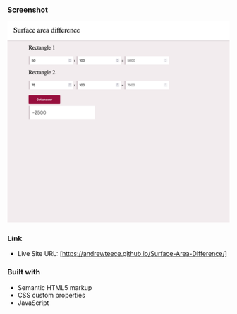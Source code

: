 ### Screenshot

![](./screenshot.png)

### Link

- Live Site URL: [https://andrewteece.github.io/Surface-Area-Difference/]

### Built with

- Semantic HTML5 markup
- CSS custom properties
- JavaScript
